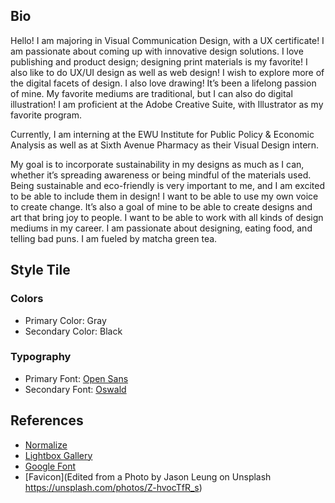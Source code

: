 ## Bio
<!-- Your 50+ word biography. Suggested items to include are: major, career goals, experience, and interests.  -->
Hello! I am majoring in Visual Communication Design, with a UX certificate! I am passionate about coming up with innovative design solutions. I love publishing and product design; designing print materials is my favorite! I also like to do UX/UI design as well as web design! I wish to explore more of the digital facets of design. I also love drawing! It’s been a lifelong passion of mine. My favorite mediums are traditional, but I can also do digital illustration! I am proficient at the Adobe Creative Suite, with Illustrator as my favorite program.

Currently, I am interning at the EWU Institute for Public Policy & Economic Analysis as well as at Sixth Avenue Pharmacy as their Visual Design intern. 

My goal is to incorporate sustainability in my designs as much as I can, whether it’s spreading awareness or being mindful of the materials used.
Being sustainable and eco-friendly is very important to me, and I am excited to be able to include them in design! I want to be able to use my own voice to create change. 
It’s also a goal of mine to be able to create designs and art that bring joy to people. I want to be able to work with all kinds of design mediums in my career.
I am passionate about designing, eating food, and telling bad puns. I am fueled by matcha green tea. 


## Style Tile
### Colors
* Primary Color: Gray
* Secondary Color: Black

### Typography
* Primary Font: [Open Sans](https://fonts.google.com/specimen/Open+Sans)
* Secondary Font: [Oswald](https://fonts.google.com/specimen/Oswald)

## References
* [Normalize](https://necolas.github.io/normalize.css/)
* [Lightbox Gallery](https://sachinchoolur.github.io/lightgallery.js/docs/)
* [Google Font](https://fonts.google.com/)
* [Favicon](Edited from a Photo by Jason Leung on Unsplash https://unsplash.com/photos/Z-hvocTfR_s)
